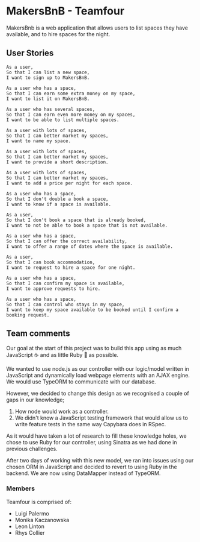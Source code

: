 # MakersBnB - Teamfour

MakersBnb is a web application that allows users to list spaces they have available, and to hire spaces for the night.

## User Stories

```
As a user,
So that I can list a new space,
I want to sign up to MakersBnB.

As a user who has a space,
So that I can earn some extra money on my space,
I want to list it on MakersBnB.

As a user who has several spaces,
So that I can earn even more money on my spaces,
I want to be able to list multiple spaces.

As a user with lots of spaces,
So that I can better market my spaces,
I want to name my space.

As a user with lots of spaces,
So that I can better market my spaces,
I want to provide a short description.

As a user with lots of spaces,
So that I can better market my spaces,
I want to add a price per night for each space.

As a user who has a space,
So that I don't double a book a space,
I want to know if a space is available.

As a user,
So that I don't book a space that is already booked,
I want to not be able to book a space that is not available.

As a user who has a space,
So that I can offer the correct availability,
I want to offer a range of dates where the space is available.

As a user,
So that I can book accommodation,
I want to request to hire a space for one night.

As a user who has a space,
So that I can confirm my space is available,
I want to approve requests to hire.

As a user who has a space,
So that I can control who stays in my space,
I want to keep my space available to be booked until I confirm a booking request.
```


## Team comments

Our goal at the start of this project was to build this app using as much JavaScript :coffee: and as little Ruby :gem: as possible.

We wanted to use node.js as our controller with our logic/model written in JavaScript and dynamically load webpage elements with an AJAX engine. We would use TypeORM to communicate with our database.

However, we decided to change this design as we recognised a couple of gaps in our knowledge;
1. How node would work as a controller.
2. We didn't know a JavaScript testing framework that would allow us to write feature tests in the same way Capybara does in RSpec.

As it would have taken a lot of research to fill these knowledge holes, we chose to use Ruby for our controller, using Sinatra as we had done in previous challenges.

After two days of working with this new model, we ran into issues using our chosen ORM in JavaScript and decided to revert to using Ruby in the backend. We are now using DataMapper instead of TypeORM.

### Members

Teamfour is comprised of:

* Luigi Palermo
* Monika Kaczanowska
* Leon Linton
* Rhys Collier
